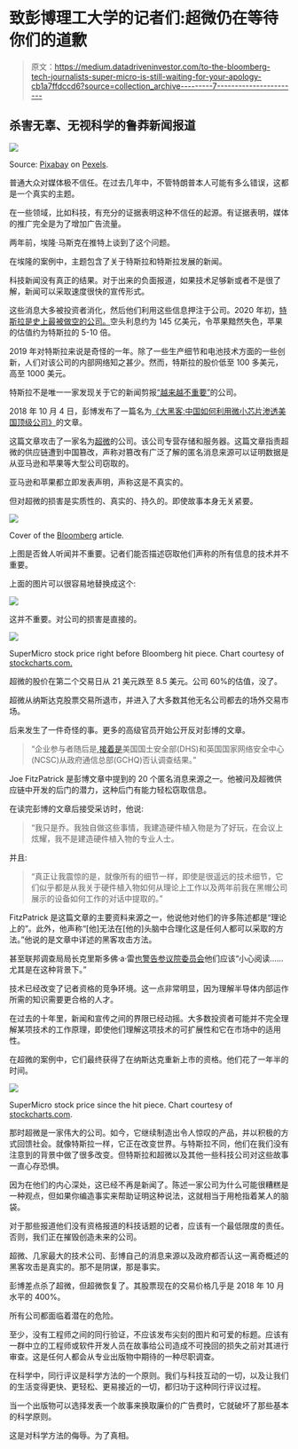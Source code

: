 # 致彭博理工大学的记者们:超微仍在等待你们的道歉

> 原文：<https://medium.datadriveninvestor.com/to-the-bloomberg-tech-journalists-super-micro-is-still-waiting-for-your-apology-cb1a7ffdccd6?source=collection_archive---------7----------------------->

## 杀害无辜、无视科学的鲁莽新闻报道

![](img/9b39664f008210d58bbc9aeaf3b3fbdf.png)

Source: [Pixabay](http://pixabay.com) on [Pexels](https://www.pexels.com/photo/black-transistor-beside-capacitor-163100/).

普通大众对媒体极不信任。在过去几年中，不管特朗普本人可能有多么错误，这都是一个真实的主题。

在一些领域，比如科技，有充分的证据表明这种不信任的起源。有证据表明，媒体的推广完全是为了增加广告流量。

两年前，埃隆·马斯克在推特上谈到了这个问题。

在埃隆的案例中，主题包含了关于特斯拉和特斯拉发展的新闻。

科技新闻没有真正的结果。对于出来的负面报道，如果技术足够新或者不是很了解，新闻可以采取速度很快的宣传形式。

这些消息大多被投资者消化，然后他们利用这些信息押注于公司。2020 年初，[特斯拉是史上最被做空的公司。](https://markets.businessinsider.com/news/stocks/tesla-stock-most-shorted-us-beats-apple-highest-short-interest-2020-1-1028823046#:~:text=Tesla's%20stock%20became%20the%20most,billion%2C%20according%20to%20S3's%20data.)空头利息约为 145 亿美元，令苹果黯然失色，苹果的估值约为特斯拉的 5-10 倍。

2019 年对特斯拉来说是奇怪的一年。除了一些生产细节和电池技术方面的一些创新，人们对该公司的内部网络知之甚少。然而，特斯拉的股价低至 100 多美元，高至 1000 美元。

特斯拉不是唯一一家发现关于它的新闻剪报[“越来越不重要”](https://www.cnbc.com/2018/05/23/buy-tesla-because-media-negativity-is-increasingly-immaterial-baird.html)的公司。

2018 年 10 月 4 日，彭博发布了一篇名为[《大黑客:中国如何利用微小芯片渗透美国顶级公司》](https://www.bloomberg.com/news/features/2018-10-04/the-big-hack-how-china-used-a-tiny-chip-to-infiltrate-america-s-top-companies)的文章。

这篇文章攻击了一家名为[超微](https://www.supermicro.com/en/)的公司。该公司专营存储和服务器。这篇文章指责超微的供应链遭到中国篡改，声称对篡改有广泛了解的匿名消息来源可以证明数据是从亚马逊和苹果等大型公司窃取的。

亚马逊和苹果都立即发表声明，声称这是不真实的。

但对超微的损害是实质性的、真实的、持久的。即使故事本身无关紧要。

![](img/3a7ab36f4cb068661230c94037de9480.png)

Cover of the [Bloomberg](https://www.bloomberg.com/news/features/2018-10-04/the-big-hack-how-china-used-a-tiny-chip-to-infiltrate-america-s-top-companies) article.

上图是否耸人听闻并不重要。记者们能否描述窃取他们声称的所有信息的技术并不重要。

上面的图片可以很容易地替换成这个:

![](img/5df3fc85382b9c538eae4781ed7e29ce.png)

这并不重要。对公司的损害是直接的。

![](img/4ea7792b0be36a1c543db59045fb3178.png)

SuperMicro stock price right before Bloomberg hit piece. Chart courtesy of [stockcharts.com.](http://stockcharts.com)

超微的股价在第二个交易日从 21 美元跌至 8.5 美元。公司 60%的估值，没了。

超微从纳斯达克股票交易所退市，并进入了大多数其他无名公司都去的场外交易市场。

后来发生了一件奇怪的事。更多的高级官员开始公开反对彭博的文章。

> “企业参与者随后是[,接着是](https://www.zdnet.com/article/dhs-and-gchq-join-amazon-and-apple-in-denying-bloomberg-chip-hack-story/)美国国土安全部(DHS)和英国国家网络安全中心(NCSC)从政府通信总部(GCHQ)否认调查结果。”

Joe FitzPatrick 是彭博文章中提到的 20 个匿名消息来源之一。他被问及超微供应链中开发的后门的潜力，这种后门有能力轻松窃取信息。

在读完彭博的文章后接受采访时，他说:

> “我只是乔。我独自做这些事情，我建造硬件植入物是为了好玩，在会议上炫耀，我不是建造硬件植入物的专业人士。

并且:

> “真正让我震惊的是，就像所有的细节一样，即使是很遥远的技术细节，它们似乎都是从我关于硬件植入物如何从理论上工作以及两年前我在黑帽公司展示的设备如何工作的对话中提取的。”

FitzPatrick 是这篇文章的主要资料来源之一，他说他对他们的许多陈述都是“理论上的”。此外，他声称“[他]无法在[他的]头脑中合理化这是任何人都可以采取的方法。”他说的是文章中详述的黑客攻击方法。

甚至联邦调查局局长克里斯多佛·a·雷[也警告参议院委员会](https://www.cnbc.com/2018/10/10/fbi-director-wray-on-super-micro-servers-be-careful-what-you-read.html)他们应该“小心阅读……尤其是在这种背景下。”

技术已经改变了记者资格的竞争环境。这一点非常明显，因为理解半导体内部运作所需的知识需要更合格的人才。

在过去的十年里，新闻和宣传之间的界限已经动摇。大多数投资者可能并不完全理解某项技术的工作原理，即使他们理解这项技术的可扩展性和它在市场中的适用性。

在超微的案例中，它们最终获得了在纳斯达克重新上市的资格。他们花了一年半的时间。

![](img/2d7b52d219a7f5d84b5f470c1806f17c.png)

SuperMicro stock price since the hit piece. Chart courtesy of [stockcharts.com](http://stockcharts.com).

那时超微是一家伟大的公司。如今，它继续制造出令人惊叹的产品，并以积极的方式回馈社会。就像特斯拉一样，它正在改变世界。与特斯拉不同，他们在我们没有注意到的背景中做了很多改变。但特斯拉和超微以及其他一些科技公司对这些故事一直心存恐惧。

因为在他们的内心深处，这已经不再是新闻了。陈述一家公司为什么可能很糟糕是一种观点，但如果你编造事实来帮助证明这种说法，这就相当于用枪指着某人的脑袋。

对于那些报道他们没有资格报道的科技话题的记者，应该有一个最低限度的责任。否则，我们正在摧毁创造未来的公司。

超微、几家最大的技术公司、彭博自己的消息来源以及政府都否认这一离奇概述的黑客攻击是真实的。那不是阴谋，那是事实。

彭博差点杀了超微，但超微恢复了。其股票现在的交易价格几乎是 2018 年 10 月水平的 400%。

所有公司都面临着潜在的危险。

至少，没有工程师之间的同行验证，不应该发布尖刻的图片和可爱的标题。应该有一群中立的工程师或软件开发人员在故事给公司造成不可挽回的损失之前对其进行审查。这是任何人都会从专业出版物中期待的一种尽职调查。

在科学中，同行评议是科学方法的一个原则。我们与科技互动的一切，以及让我们的生活变得更快、更轻松、更易接近的一切，都归功于这种同行评议过程。

当一个出版物可以选择发表一个故事来换取廉价的广告费时，它就破坏了那些基本的科学原则。

这是对科学方法的侮辱。为了真相。